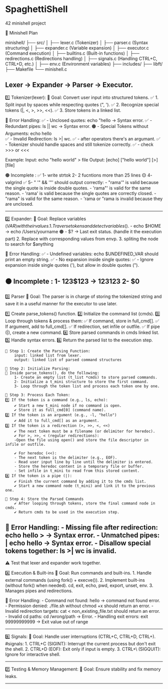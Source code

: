 # SpaghettiShell
42 minishell project

📌 Minishell Plan

minishell/
├── src/
│   ├── lexer.c         (Tokenizer)
│   ├── parser.c        (Syntax structuring)
│   ├── expander.c      (Variable expansion)
│   ├── executor.c      (Command execution)
│   ├── builtins.c      (Built-in functions)
│   ├── redirections.c  (Redirections handling)
│   ├── signals.c       (Handling CTRL+C, CTRL+D, etc.)
│   ├── env.c           (Environment variables)
├── includes/
├── libft/
├── Makefile
└── minishell.c
 
Lexer → Expander → Parser → Executor.
--------------------------------------------------------------------------------------
1️⃣  Tokenizer(lexer):
📌 Goal: Convert user input into structured tokens.
	✅️ 1. Split input by spaces while respecting quotes (", ').
	✅️ 2. Recognize special tokens (|, <, >, >>, <<).
	✅️ 3. Store tokens in a linked list.
	
🔴 Error Handling:
	✅️ - Unclosed quotes: echo "hello → Syntax error.
	✅️ - Redundant pipes: ls || wc → Syntax error.
	🟠 - Special Tokens without Arguments: echo hello      
	✅️ - Invalid Redirection: ls >| wc.
	✅️ - after operators there's an argumant.
	✅️ - Tokenizer should handle spaces and still tokenize correctly.
	✅️ - check >>> or <<<
	
Example:
Input: echo "hello world" > file
Output: [echo] ["hello world"] [>] [file]

🟠 Incomplete :
	✅️ 1- write strtok
	   2- 2 fucntions more than 25 lines
	🟡 4- valgrind
	✅️ 5- " '" && '"' should output correctly:
		- "rama'" is valid because the single quote is inside double quotes.
		- 'rama"' is valid for the same reason.
		- 'rama' is valid because the single quotes are correctly closed.
		- "rama" is valid for the same reason.
		- 'rama or "rama is invalid because they are unclosed.

--------------------------------------------------------------------------------------
2️⃣  Expander:
📌 Goal: Replace variables ($VAR) with their values.
	1. Traverse tokens and detect variables ($).
		- echo $HOME → echo /Users/yourname
		🟠 - $? → Last exit status. (handle it the execution part)
	2. Replace with corresponding values from envp.
	3. spliting the node to search for $anything

🔴 Error Handling:
	✅️ - Undefined variables: echo $UNDEFINED_VAR should print an empty string.
	✅ - No expansion inside single quotes:
	✅️ - Ignore expansion inside single quotes ('), but allow in double quotes (").

🟠 Incomplete :
	1- 123$123 -> 123123
	2- $0
--------------------------------------------------------------------------------------
3️⃣ Parser
📌 Goal: The parser is in charge of storing the tokenized string and save it in a useful manner for the executor to use later.
	
1️⃣ Create parse_tokens() function.
2️⃣ Initialize the command list (cmds).
3️⃣ Loop through tokens & process them:
✅ If command, store in full_cmd[].
✅ If argument, add to full_cmd[].
✅ If redirection, set infile or outfile.
✅ If pipe (|), create a new command.
4️⃣ Store parsed commands in cmds linked list.
5️⃣ Handle syntax errors.
6️⃣ Return the parsed list to the execution step.

	🔹 Step 1: Create the Parsing Function:
		input: linked list from lexer.
		output: linked list of parsed command structures
	
	🔹 Step 2: Initialize Parsing:
	🔸 Inside parse_tokens(), do the following:
		1- Create an empty list (t_list *cmds) to store parsed commands.
		2- Initialize a t_mini structure to store the first command.
		3- Loop through the token list and process each token one by one.
	
	🔹 Step 3: Process Each Token:
	1️⃣ If the token is a command (e.g., ls, echo):
		✔️ Start a new t_mini node if no command is open.
		✔️ Store it as full_cmd[0] (command name).
	2️⃣ If the token is an argument (e.g., -l, "hello")
		✔️ Add it to full_cmd[] as an argument.
	3️⃣ If the token is a redirection (>, >>, <, <<)
		✔️ The next token must be a filename (or delimiter for heredoc).
		✔️ For >, >>, < (regular redirections):
		-Open the file using open() and store the file descriptor in infile or outfile.
		
		✔️ For heredoc (<<):
		- The next token is the delimiter (e.g., EOF).
		- Read user input line by line until the delimiter is entered.
		- Store the heredoc content in a temporary file or buffer.
		- Set infile in t_mini to read from this stored content.
	4️⃣ If the token is a pipe (|):
		✔️ Finish the current command by adding it to the cmds list.
		✔️ Start a new command node (t_mini) and link it to the previous one.
	
	🔹 Step 4: Store the Parsed Commands
		✔️ After looping through tokens, store the final command node in cmds.
		✔️ Return cmds to be used in the execution step.

🔴 Error Handling:
	- Missing file after redirection: echo hello > → Syntax error.
	- Unmatched pipes: | echo hello → Syntax error.
	- Disallow special tokens together: ls >| wc is invalid.
----------------------------------------------------------------------------------------
⚠️  Test that lexer and expander work together.

4️⃣  Execution & Built-ins
📌 Goal: Run commands and built-ins.
	1. Handle external commands (using fork() + execve()).
	2. Implement built-ins (without fork() when needed).
		cd, exit, echo, pwd, export, unset, env.
	3. Manages pipes and redirections.
	
🔴 Error Handling:
	- Command not found: hello → command not found error.
	- Permission denied: ./file.sh without chmod +x should return an error.
	- Invalid redirection targets: cat < non_existing_file.txt should return an error.
	- Invalid cd paths: cd /wrong/path → Error.
	- Handling exit errors: exit 99999999999 → Exit value out of range

--------------------------------------------------------------------------------------
6️⃣  Signals:
📌 Goal: Handle user interruptions (CTRL+C, CTRL+D, CTRL+).
	#signals:
		1. CTRL+C (SIGINT): Interrupt the current process but don't exit the shell.
		2. CTRL+D (EOF): Exit only if input is empty.
		3. CTRL+\ (SIGQUIT): Ignore for interactive shell.

----------------------------------------------------------------------------------------
7️⃣  Testing & Memory Management:
📌 Goal: Ensure stability and fix memory leaks.

----------------------------------------------------------------------------------------